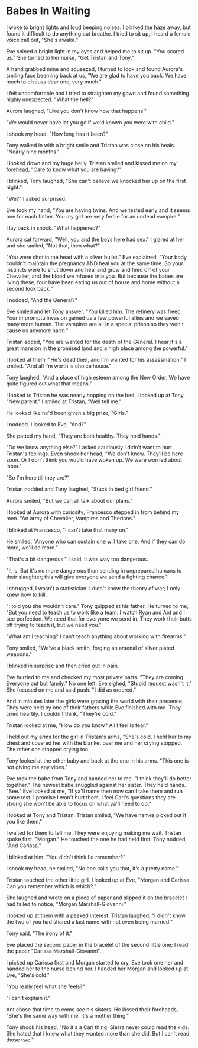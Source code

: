 # Babes In Waiting

I woke to bright lights and loud beeping noises.  I blinked the haze away, but found it difficult to do anything but breathe. I tried to sit up, I heard a female voice call out, "She's awake."

Eve shined a bright light in my eyes and helped me to sit up.  "You scared us."  She turned to her nurse, "Get Tristan and Tony."  

A hand grabbed mine and squeezed, I turned to look and found Aurora's smiling face beaming back at us, "We are glad to have you back.  We have much to discuss dear one, very much."

I felt uncomfortable and I tried to straighten my gown and found something highly unexpected.  "What the hell?"

Aurora laughed, "Like you don't know how that happens."

"We would never have let you go if we'd known you were with child."  

I shook my head, "How long has it been?"

Tony walked in with a bright smile and Tristan was close on his heals.  "Nearly nine months."

I looked down and my huge belly.  Tristan smiled and kissed me on my forehead, "Care to know what you are having?"

I blinked, Tony laughed, "She can't believe we knocked her up on the first night."

"We?" I asked surprised.

Eve took my hand, "You are having twins.  And we tested early and it seems one for each father.  You my girl are very fertile for an undead vampire."

I lay back in shock.  "What happened?"

Aurora sat forward, "Well, you and the boys here had sex."  I glared at her and she smiled, "Not that, then what?"

"You were shot in the head with a silver bullet."  Eve explained, "Your body couldn't maintain the pregnancy AND heal you at the same time.  So your instincts were to shut down and heal and grow and feed off of your Chevalier, and the blood we infused into you.  But because the babes are living these, four have been eating us out of house and home without a second look back."  

I nodded, "And the General?"

Eve smiled and let Tony answer.  "You killed him.  The refinery was freed.  Your impromptu invasion gained us a few powerful allies and we saved many more human.  The vampires are all in a special prison so they won't cause us anymore harm." 

Tristan added, "You are wanted for the death of the General.  I hear it's a great mansion in the promised land and a high place among the powerful."

I looked at them.  "He's dead then, and I'm wanted for his assassination."  I smiled.  "And all I'm worth is choice house."

Tony laughed, "And a place of high esteem among the New Order.  We have quite figured out what that means."

I looked to Tristan he was nearly hopping on the bed, I looked up at Tony, "New parent."  I smiled at Tristan, "Well tell me."

He looked like he'd been given a big prize, "Girls."

I nodded.  I looked to Eve, "And?"

She patted my hand, "They are both healthy. They hold hands."

"Do we know anything else?" I asked cautiously I didn't want to hurt Tristan's feelings.  Even shook her head, "We don't know.  They'll be here soon.  Or I don't think you would have woken up.  We were worried about labor."

"So I'm here till they are?"  

Tristan nodded and Tony laughed, "Stuck in bed girl friend."

Aurora smiled, "But we can all talk about our plans."

I looked at Aurora with curiosity; Francesco stepped in from behind my men.  "An army of Chevalier, Vampires and Therians."

I blinked at Francesco, "I can't take that many on."  

He smiled, "Anyone who can sustain one will take one.  And if they can do more, we'll do more."

"That's a bit dangerous."  I said, it was way too dangerous.

"It is.  But it's no more dangerous than sending in unprepared humans to their slaughter; this will give everyone we send a fighting chance."

I shrugged, I wasn't a statistician.  I didn't know the theory of war; I only knew how to kill.

"I told you she wouldn't care."  Tony quipped at his father.  He turned to me, "But you need to teach us to work like a team.   I watch Ryan and Ant and I see perfection.  We need that for everyone we send in.  They work their butts off trying to teach it, but we need you."

"What am I teaching?  I can't teach anything about working with firearms."  

Tony smiled, "We've a black smith, forging an arsenal of silver plated weapons."

I blinked in surprise and then cried out in pain.

Eve hurried to me and checked my most private parts.  "They are coming.  Everyone out but family."  No one left.  Eve sighed, "Stupid request wasn't it."  She focused on me and said push.  "I did as ordered."  

And in minutes later the girls were gracing the world with their presence.  They were held by one of their fathers while Eve finished with me.  They cried heartily.  I couldn't think, "They're cold."

Tristan looked at me, "How do you know? All I feel is fear."

I held out my arms for the girl in Tristan's arms, "She's cold.  I held her to my chest and covered her with the blanket over me and her crying stopped.  The other one stopped crying too.

Tony looked at the other baby and back at the one in his arms.  "This one is not giving me any vibes."

Eve took the babe from Tony and handed her to me.  "I think they'll do better together."  The newest babe snuggled against her sister.  They held hands.  "See."  Eve looked at me, "If ya'll name then now can I take them and run some test.  I promise I won't hurt them.  I feel Cari's questions they are strong she won't be able to focus on what ya'll need to do."

I looked at Tony and Tristan.  Tristan smiled, "We have names picked out if you like them."

I waited for them to tell me.  They were enjoying making me wait.  Tristan spoke first.  "Morgan."  He touched the one he had held first.  Tony nodded, "And Carissa."

I blinked at him.  "You didn't think I'd remember?"

I shook my head, he smiled, "No one calls you that, it's a pretty name."

Tristan touched the other little girl.  I looked up at Eve, "Morgan and Carissa.  Can you remember which is which?."

She laughed and wrote on a piece of paper and slipped it on the bracelet I had failed to notice, "Morgan Marshall-Giovanni."

I looked up at them with a peaked interest.  Tristan laughed, "I didn't know the two of you had shared a last name with not even being married."

Tony said, "The irony of it."

Eve placed the second paper in the bracelet of the second little one; I read the paper "Carissa Marshall-Giovanni".

I picked up Carissa first and Morgan started to cry.  Eve took one her and handed her to the nurse behind her.  I handed her Morgan and looked up at Eve, "She's cold."

"You really feel what she feels?"  

"I can't explain it."  

Ant chose that time to come see his sisters.  He kissed their foreheads, "She's the same way with me.  It's a mother thing."

Tony shook his head, "No it's a Cari thing. Sierra never could read the kids.  She hated that I knew what they wanted more than she did.  But I can't read those two."

